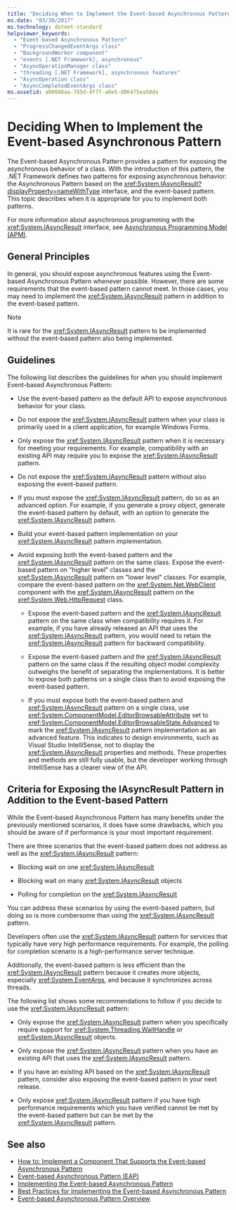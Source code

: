 ```yaml
---
title: "Deciding When to Implement the Event-based Asynchronous Pattern"
ms.date: "03/30/2017"
ms.technology: dotnet-standard
helpviewer_keywords:
  - "Event-based Asynchronous Pattern"
  - "ProgressChangedEventArgs class"
  - "BackgroundWorker component"
  - "events [.NET Framework], asynchronous"
  - "AsyncOperationManager class"
  - "threading [.NET Framework], asynchronous features"
  - "AsyncOperation class"
  - "AsyncCompletedEventArgs class"
ms.assetid: a00046aa-785d-4f7f-a8e5-d06475ea50da
---
```

# Deciding When to Implement the Event-based Asynchronous Pattern

The Event-based Asynchronous Pattern provides a pattern for exposing the asynchronous behavior of a class. With the introduction of this pattern, the .NET Framework defines two patterns for exposing asynchronous behavior: the Asynchronous Pattern based on the <xref:System.IAsyncResult?displayProperty=nameWithType> interface, and the event-based pattern. This topic describes when it is appropriate for you to implement both patterns.

For more information about asynchronous programming with the <xref:System.IAsyncResult> interface, see [Asynchronous Programming Model (APM)](asynchronous-programming-model-apm.md).

## General Principles

In general, you should expose asynchronous features using the Event-based Asynchronous Pattern whenever possible. However, there are some requirements that the event-based pattern cannot meet. In those cases, you may need to implement the <xref:System.IAsyncResult> pattern in addition to the event-based pattern.

> [!NOTE]
> It is rare for the <xref:System.IAsyncResult> pattern to be implemented without the event-based pattern also being implemented.

## Guidelines

The following list describes the guidelines for when you should implement Event-based Asynchronous Pattern:

- Use the event-based pattern as the default API to expose asynchronous behavior for your class.

- Do not expose the <xref:System.IAsyncResult> pattern when your class is primarily used in a client application, for example Windows Forms.

- Only expose the <xref:System.IAsyncResult> pattern when it is necessary for meeting your requirements. For example, compatibility with an existing API may require you to expose the <xref:System.IAsyncResult> pattern.

- Do not expose the <xref:System.IAsyncResult> pattern without also exposing the event-based pattern.

- If you must expose the <xref:System.IAsyncResult> pattern, do so as an advanced option. For example, if you generate a proxy object, generate the event-based pattern by default, with an option to generate the <xref:System.IAsyncResult> pattern.

- Build your event-based pattern implementation on your <xref:System.IAsyncResult> pattern implementation.

- Avoid exposing both the event-based pattern and the <xref:System.IAsyncResult> pattern on the same class. Expose the event-based pattern on "higher level" classes and the <xref:System.IAsyncResult> pattern on "lower level" classes. For example, compare the event-based pattern on the <xref:System.Net.WebClient> component with the <xref:System.IAsyncResult> pattern on the <xref:System.Web.HttpRequest> class.

  - Expose the event-based pattern and the <xref:System.IAsyncResult> pattern on the same class when compatibility requires it. For example, if you have already released an API that uses the <xref:System.IAsyncResult> pattern, you would need to retain the <xref:System.IAsyncResult> pattern for backward compatibility.

  - Expose the event-based pattern and the <xref:System.IAsyncResult> pattern on the same class if the resulting object model complexity outweighs the benefit of separating the implementations. It is better to expose both patterns on a single class than to avoid exposing the event-based pattern.

  - If you must expose both the event-based pattern and <xref:System.IAsyncResult> pattern on a single class, use <xref:System.ComponentModel.EditorBrowsableAttribute> set to <xref:System.ComponentModel.EditorBrowsableState.Advanced> to mark the <xref:System.IAsyncResult> pattern implementation as an advanced feature. This indicates to design environments, such as Visual Studio IntelliSense, not to display the <xref:System.IAsyncResult> properties and methods. These properties and methods are still fully usable, but the developer working through IntelliSense has a clearer view of the API.

## Criteria for Exposing the IAsyncResult Pattern in Addition to the Event-based Pattern

While the Event-based Asynchronous Pattern has many benefits under the previously mentioned scenarios, it does have some drawbacks, which you should be aware of if performance is your most important requirement.

There are three scenarios that the event-based pattern does not address as well as the <xref:System.IAsyncResult> pattern:

- Blocking wait on one <xref:System.IAsyncResult>

- Blocking wait on many <xref:System.IAsyncResult> objects

- Polling for completion on the <xref:System.IAsyncResult>

You can address these scenarios by using the event-based pattern, but doing so is more cumbersome than using the <xref:System.IAsyncResult> pattern.

Developers often use the <xref:System.IAsyncResult> pattern for services that typically have very high performance requirements. For example, the polling for completion scenario is a high-performance server technique.

Additionally, the event-based pattern is less efficient than the <xref:System.IAsyncResult> pattern because it creates more objects, especially <xref:System.EventArgs>, and because it synchronizes across threads.

The following list shows some recommendations to follow if you decide to use the <xref:System.IAsyncResult> pattern:

- Only expose the <xref:System.IAsyncResult> pattern when you specifically require support for <xref:System.Threading.WaitHandle> or <xref:System.IAsyncResult> objects.

- Only expose the <xref:System.IAsyncResult> pattern when you have an existing API that uses the <xref:System.IAsyncResult> pattern.

- If you have an existing API based on the <xref:System.IAsyncResult> pattern, consider also exposing the event-based pattern in your next release.

- Only expose <xref:System.IAsyncResult> pattern if you have high performance requirements which you have verified cannot be met by the event-based pattern but can be met by the <xref:System.IAsyncResult> pattern.

## See also

- [How to: Implement a Component That Supports the Event-based Asynchronous Pattern](component-that-supports-the-event-based-asynchronous-pattern.md)
- [Event-based Asynchronous Pattern (EAP)](event-based-asynchronous-pattern-eap.md)
- [Implementing the Event-based Asynchronous Pattern](implementing-the-event-based-asynchronous-pattern.md)
- [Best Practices for Implementing the Event-based Asynchronous Pattern](best-practices-for-implementing-the-event-based-asynchronous-pattern.md)
- [Event-based Asynchronous Pattern Overview](event-based-asynchronous-pattern-overview.md)
